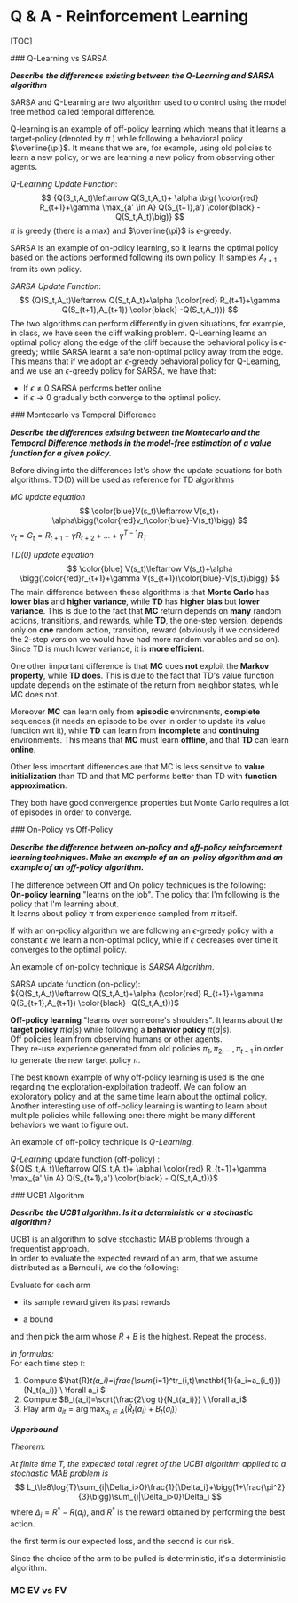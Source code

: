 # Q & A - Reinforcement Learning

[TOC]

<div style="page-break-after: always;"></div> 
### Q-Learning vs SARSA

***Describe the differences existing between the Q-Learning and SARSA algorithm***

SARSA and Q-Learning are two algorithm used to o control using the model free method called temporal difference.

Q-learning is an example of off-policy learning which means that it learns a target-policy (denoted by $\pi$ ) while following a behavioral policy $\overline{\pi}$. It means that we are, for example, using old policies to learn a new policy, or we are learning a new policy from observing other agents.

*Q-Learning Update Function*:
$$
{Q(S_t,A_t)\leftarrow Q(S_t,A_t)+ \alpha \big( \color{red} R_{t+1}+\gamma \max_{a' \in A}  Q(S_{t+1},a') \color{black} - Q(S_t,A_t)\big)}
$$
 $\pi$ is greedy (there is a max) and $\overline{\pi}$ is $\epsilon$-greedy.

SARSA is an example of on-policy learning, so it learns the optimal policy based on the actions performed following its own policy. It samples $A_{t+1}$ from its own policy.

*SARSA Update Function*:
$$
{Q(S_t,A_t)\leftarrow Q(S_t,A_t)+\alpha (\color{red} R_{t+1}+\gamma Q(S_{t+1},A_{t+1}) \color{black} -Q(S_t,A_t))}
$$
The two algorithms can perform differently in given situations, for example, in class, we have seen the cliff walking problem. Q-Learning learns an optimal policy along the edge of the cliff because the behavioral policy is $\epsilon$-greedy; while SARSA learnt a safe non-optimal policy away from the edge. This means that if we adopt an $\epsilon$-greedy behavioral policy for Q-Learning, and we use an $\epsilon$-greedy policy for SARSA, we have that:

- If $\epsilon\neq 0$ SARSA performs better online
- if $\epsilon\to 0$ gradually both converge to the optimal policy.

<div style="page-break-after: always;"></div> 
### Montecarlo vs Temporal Difference

***Describe the diﬀerences existing between the Montecarlo and the Temporal Diﬀerence methods in the model-free estimation of a value function for a given policy.***

Before diving into the differences let's show the update equations for both algorithms. TD(0) will be used as reference for TD algorithms

*MC update equation*
$$
\color{blue}V(s_t)\leftarrow V(s_t)+ \alpha\bigg(\color{red}v_t\color{blue}-V(s_t)\bigg)
$$
${v_t=G_t=R_{t+1}+\gamma R_{t+2}+...+\gamma^{T-1}R_T}$

*TD(0) update equation*
$$
\color{blue} V(s_t)\leftarrow V(s_t)+\alpha \bigg(\color{red}r_{t+1}+\gamma V(s_{t+1})\color{blue}-V(s_t)\bigg)
$$
The main difference between these algorithms is that **Monte Carlo** has **lower bias** and **higher variance**, while **TD** has **higher bias** but **lower variance**. This is due to the fact that **MC** return depends on **many** random actions, transitions, and rewards, while **TD**, the one-step version, depends only on **one** random action, transition, reward (obviously if we considered the 2-step version we would have had more random variables and so on).  
Since TD is much lower variance, it is **more efficient**.

One other important difference is that **MC** does **not** exploit the **Markov property**, while **TD** **does**. This is due to the fact that TD's value function update depends on the estimate of the return from neighbor states, while MC does not. 

Moreover **MC** can learn only from **episodic** environments, **complete** sequences (it needs an episode to be over in order to update its value function wrt it), while **TD** can learn from **incomplete** and **continuing** environments. This means that **MC** must learn **offline**, and that **TD** can learn **online**.

Other less important differences are that MC is less sensitive to **value initialization** than TD and that MC performs better than TD with **function approximation**.

They both have good convergence properties but Monte Carlo requires a lot of episodes in order to converge.

<div style="page-break-after: always;"></div> 
### On-Policy vs Off-Policy

***Describe the diﬀerence between on-policy and oﬀ-policy reinforcement learning techniques. Make an example of an on-policy algorithm and an example of an oﬀ-policy algorithm.***   

The difference between Off and On policy techniques is the following:  
**On-policy learning** "learns on the job". The policy that I'm following is the policy that I'm learning about.   
It learns about policy ${\pi}$ from experience sampled from ${\pi}$ itself.   

If with an on-policy algorithm we are following an $\epsilon$-greedy policy with a constant $\epsilon$ we learn a non-optimal policy, while if $\epsilon$ decreases over time it converges to the optimal policy.

An example of on-policy technique is *SARSA Algorithm*.   

SARSA update function (on-policy):  
${Q(S_t,A_t)\leftarrow Q(S_t,A_t)+\alpha (\color{red} R_{t+1}+\gamma Q(S_{t+1},A_{t+1}) \color{black} -Q(S_t,A_t))}$  

**Off-policy learning** "learns over someone's shoulders". It learns about the **target policy** ${\pi(a|s)}$ while following a **behavior policy** ${\bar{\pi}(a|s)}$.  
Off policies learn from observing humans or other agents.  
They re-use experience generated from old policies ${\pi_1,\pi_2,...,\pi_{t-1}}$ in order to generate the new target policy ${\pi}$.

The best known example of why off-policy learning is used is the one regarding the exploration-exploitation tradeoff. We can follow an exploratory policy and at the same time learn about the optimal policy.  
Another interesting use of off-policy learning is wanting to learn about multiple policies while following one: there might be many different behaviors we want to figure out.

An example of off-policy technique is *Q-Learning*. 

*Q-Learning* update function (off-policy)  :  
${Q(S_t,A_t)\leftarrow Q(S_t,A_t)+ \alpha( \color{red} R_{t+1}+\gamma \max_{a' \in A}  Q(S_{t+1},a') \color{black} - Q(S_t,A_t))}$  



<div style="page-break-after: always;"></div> 
### UCB1 Algorithm

***Describe the UCB1 algorithm. Is it a deterministic or a stochastic algorithm?***

UCB1 is an algorithm to solve stochastic MAB problems through a frequentist approach.  
In order to evaluate the expected reward of an arm, that we assume distributed as a Bernoulli, we do the following:

Evaluate for each arm

- its sample reward  given its past rewards

- a bound 

and then pick the arm whose $\hat{R}+B$ is the highest. Repeat the process.

*In formulas:*  
For each time step $t$:

1. Compute $\hat{R}_t(a_i)=\frac{\sum_{i=1}^tr_{i,t}\mathbf{1}\{a_i=a_{i_t}\}}{N_t(a_i)} \ \forall a_i $
2. Compute $B_t(a_i)=\sqrt{\frac{2\log t}{N_t(a_i)}} \ \forall a_i$
3. Play arm $a_{it}=\arg \max_{a_i\in A}{\bigg(\hat{R}_t(a_i)+B_t(a_i)\bigg)}$

***Upperbound***

*Theorem*:

*At finite time $T$, the expected total regret of the UCB1 algorithm applied to a stochastic MAB problem is*
$$
L_t\le8\log{T}\sum_{i|\Delta_i>0}\frac{1}{\Delta_i}+\bigg(1+\frac{\pi^2}{3}\bigg)\sum_{i|\Delta_i>0}\Delta_i
$$
where $\Delta_i=R^*-R(a_i)$, and $R^*$ is the reward obtained by performing the best action.

the first term is our expected loss, and the second is our risk.

Since the choice of the arm to be pulled is deterministic, it's a deterministic algorithm.



### MC EV vs FV

